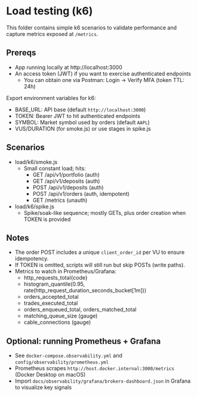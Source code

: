 # Load testing (k6)

This folder contains simple k6 scenarios to validate performance and capture metrics exposed at `/metrics`.

## Prereqs
- App running locally at http://localhost:3000
- An access token (JWT) if you want to exercise authenticated endpoints
  - You can obtain one via Postman: Login → Verify MFA (token TTL: 24h)

Export environment variables for k6:
- BASE_URL: API base (default `http://localhost:3000`)
- TOKEN: Bearer JWT to hit authenticated endpoints
- SYMBOL: Market symbol used by orders (default `AAPL`)
- VUS/DURATION (for smoke.js) or use stages in spike.js

## Scenarios
- load/k6/smoke.js
  - Small constant load; hits:
    - GET /api/v1/portfolio (auth)
    - GET /api/v1/deposits (auth)
    - POST /api/v1/deposits (auth)
    - POST /api/v1/orders (auth, idempotent)
    - GET /metrics (unauth)
- load/k6/spike.js
  - Spike/soak-like sequence; mostly GETs, plus order creation when TOKEN is provided

## Notes
- The order POST includes a unique `client_order_id` per VU to ensure idempotency.
- If TOKEN is omitted, scripts will still run but skip POSTs (write paths).
- Metrics to watch in Prometheus/Grafana:
  - http_requests_total{code}
  - histogram_quantile(0.95, rate(http_request_duration_seconds_bucket[1m]))
  - orders_accepted_total
  - trades_executed_total
  - orders_enqueued_total, orders_matched_total
  - matching_queue_size (gauge)
  - cable_connections (gauge)

## Optional: running Prometheus + Grafana
- See `docker-compose.observability.yml` and `config/observability/prometheus.yml`
- Prometheus scrapes `http://host.docker.internal:3000/metrics` (Docker Desktop on macOS)
- Import `docs/observability/grafana/brokerx-dashboard.json` in Grafana to visualize key signals

